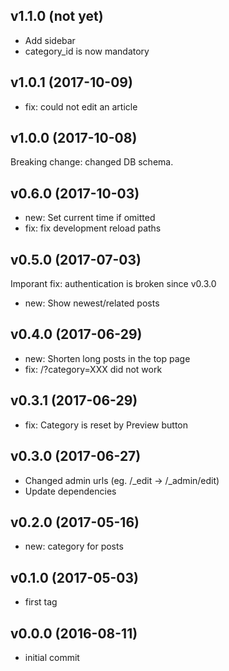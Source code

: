 ## v1.1.0 (not yet)

- Add sidebar
- category_id is now mandatory

## v1.0.1 (2017-10-09)

- fix: could not edit an article

## v1.0.0 (2017-10-08)

Breaking change: changed DB schema.

## v0.6.0 (2017-10-03)

- new: Set current time if omitted
- fix: fix development reload paths

## v0.5.0 (2017-07-03)

Imporant fix: authentication is broken since v0.3.0

- new: Show newest/related posts

## v0.4.0 (2017-06-29)

- new: Shorten long posts in the top page
- fix: /?category=XXX did not work

## v0.3.1 (2017-06-29)

- fix: Category is reset by Preview button

## v0.3.0 (2017-06-27)

- Changed admin urls (eg. /_edit -> /_admin/edit)
- Update dependencies

## v0.2.0 (2017-05-16)

- new: category for posts

## v0.1.0 (2017-05-03)

- first tag 

## v0.0.0 (2016-08-11)

- initial commit
